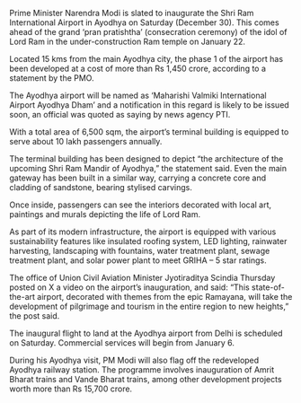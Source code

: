 Prime Minister Narendra Modi is slated to inaugurate the Shri Ram International Airport in Ayodhya on Saturday (December 30). This comes ahead of the grand ‘pran pratishtha’ (consecration ceremony) of the idol of Lord Ram in the under-construction Ram temple on January 22.

Located 15 kms from the main Ayodhya city, the phase 1 of the airport has been developed at a cost of more than Rs 1,450 crore, according to a statement by the PMO.

The Ayodhya airport will be named as ‘Maharishi Valmiki International Airport Ayodhya Dham’ and a notification in this regard is likely to be issued soon, an official was quoted as saying by news agency PTI.

With a total area of 6,500 sqm, the airport’s terminal building is equipped to serve about 10 lakh passengers annually.

The terminal building has been designed to depict “the architecture of the upcoming Shri Ram Mandir of Ayodhya,” the statement said. Even the main gateway has been built in a similar way, carrying a concrete core and cladding of sandstone, bearing stylised carvings.

Once inside, passengers can see the interiors decorated with local art, paintings and murals depicting the life of Lord Ram.

As part of its modern infrastructure, the airport is equipped with various sustainability features like insulated roofing system, LED lighting, rainwater harvesting, landscaping with fountains, water treatment plant, sewage treatment plant, and solar power plant to meet GRIHA – 5 star ratings.

The office of Union Civil Aviation Minister Jyotiraditya Scindia Thursday posted on X a video on the airport’s inauguration, and said: “This state-of-the-art airport, decorated with themes from the epic Ramayana, will take the development of pilgrimage and tourism in the entire region to new heights,” the post said.

The inaugural flight to land at the Ayodhya airport from Delhi is scheduled on Saturday. Commercial services will begin from January 6.

During his Ayodhya visit, PM Modi will also flag off the redeveloped Ayodhya railway station. The programme involves inauguration of Amrit Bharat trains and Vande Bharat trains, among other development projects worth more than Rs 15,700 crore.